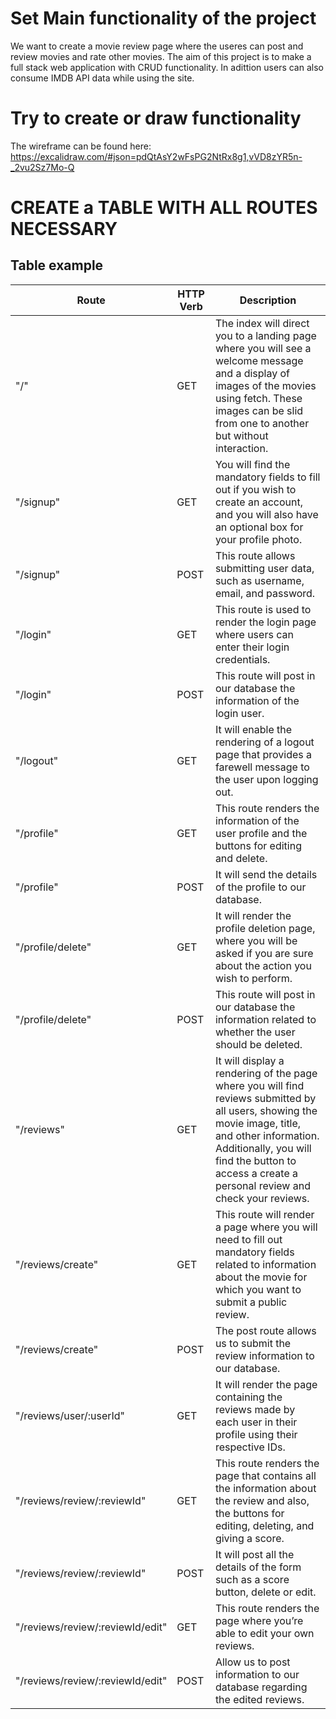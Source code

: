 # Set Main functionality of the project
We want to create a movie review page where the useres can post and review movies and rate other movies. 
The aim of this project is to make a full stack web application with CRUD functionality. In adittion users can also
consume IMDB API data while using the site. 

# Try to create or draw functionality

The wireframe can be found here: https://excalidraw.com/#json=pdQtAsY2wFsPG2NtRx8g1,vVD8zYR5n-_2vu2Sz7Mo-Q

# CREATE a TABLE WITH ALL ROUTES NECESSARY

## Table example


| Route | HTTP Verb | Description |
| --- | --- | --- |
| "/" | GET | The index will direct you to a landing page where you will see a welcome message and a display of images of the movies using fetch. These images can be slid from one to another but without interaction.
| "/signup" | GET | You will find the mandatory fields to fill out if you wish to create an account, and you will also have an optional box for your profile photo.
| "/signup" | POST | This route allows submitting user data, such as username, email, and password.
| "/login"| GET | This route is used to render the login page where users can enter their login credentials.
| "/login" | POST | This route will post in our database the information of the login user.
| "/logout" | GET | It will enable the rendering of a logout page that provides a farewell message to the user upon logging out.
| "/profile" | GET | This route renders the information of the user profile and the buttons for editing and delete.
| "/profile" | POST | It will send the details of the profile to our database.
| "/profile/delete" | GET | It will render the profile deletion page, where you will be asked if you are sure about the action you wish to perform. 
| "/profile/delete" | POST | This route will post in our database the information related to whether the user should be deleted.
| "/reviews" | GET | It will display a rendering of the page where you will find reviews submitted by all users, showing the movie image, title, and other information. Additionally, you will find the button to access a create a personal review and check your reviews.
| "/reviews/create" | GET | This route will render a page where you will need to fill out mandatory fields related to information about the movie for which you want to submit a public review. 
| "/reviews/create" | POST | The post route allows us to submit the review information to our database.
| "/reviews/user/:userId" | GET | It will render the page containing the reviews made by each user in their profile using their respective IDs.
| "/reviews/review/:reviewId" | GET | This route renders the page that contains all the information about the review and also, the buttons for editing, deleting, and giving a score.
| "/reviews/review/:reviewId" | POST | It will post all the details of the form such as a score button, delete or edit.
| "/reviews/review/:reviewId/edit" | GET | This route renders the page where you’re able to edit your own reviews.
| "/reviews/review/:reviewId/edit" | POST | Allow us to post information to our database regarding the edited reviews.









